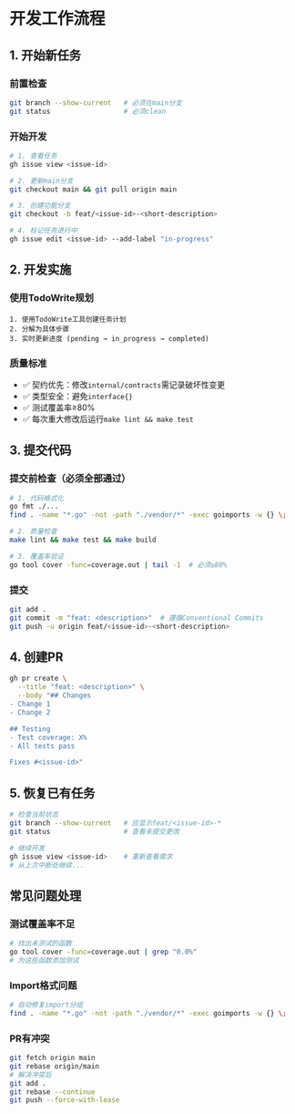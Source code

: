 # 开发工作流程

## 1. 开始新任务

### 前置检查
```bash
git branch --show-current   # 必须在main分支
git status                  # 必须clean
```

### 开始开发
```bash
# 1. 查看任务
gh issue view <issue-id>

# 2. 更新main分支
git checkout main && git pull origin main

# 3. 创建功能分支
git checkout -b feat/<issue-id>-<short-description>

# 4. 标记任务进行中
gh issue edit <issue-id> --add-label "in-progress"
```

## 2. 开发实施

### 使用TodoWrite规划
```
1. 使用TodoWrite工具创建任务计划
2. 分解为具体步骤
3. 实时更新进度 (pending → in_progress → completed)
```

### 质量标准
- ✅ 契约优先：修改`internal/contracts`需记录破坏性变更
- ✅ 类型安全：避免`interface{}`
- ✅ 测试覆盖率≥80%
- ✅ 每次重大修改后运行`make lint && make test`

## 3. 提交代码

### 提交前检查（必须全部通过）
```bash
# 1. 代码格式化
go fmt ./...
find . -name "*.go" -not -path "./vendor/*" -exec goimports -w {} \;

# 2. 质量检查
make lint && make test && make build

# 3. 覆盖率验证
go tool cover -func=coverage.out | tail -1  # 必须≥80%
```

### 提交
```bash
git add .
git commit -m "feat: <description>"  # 遵循Conventional Commits
git push -u origin feat/<issue-id>-<short-description>
```

## 4. 创建PR

```bash
gh pr create \
  --title "feat: <description>" \
  --body "## Changes
- Change 1
- Change 2

## Testing
- Test coverage: X%
- All tests pass

Fixes #<issue-id>"
```

## 5. 恢复已有任务

```bash
# 检查当前状态
git branch --show-current   # 应显示feat/<issue-id>-*
git status                  # 查看未提交更改

# 继续开发
gh issue view <issue-id>    # 重新查看需求
# 从上次中断处继续...
```

## 常见问题处理

### 测试覆盖率不足
```bash
# 找出未测试的函数
go tool cover -func=coverage.out | grep "0.0%"
# 为这些函数添加测试
```

### Import格式问题
```bash
# 自动修复import分组
find . -name "*.go" -not -path "./vendor/*" -exec goimports -w {} \;
```

### PR有冲突
```bash
git fetch origin main
git rebase origin/main
# 解决冲突后
git add .
git rebase --continue
git push --force-with-lease
```